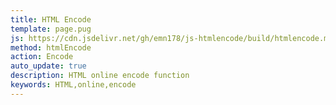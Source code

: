 ```yaml
---
title: HTML Encode
template: page.pug
js: https://cdn.jsdelivr.net/gh/emn178/js-htmlencode/build/htmlencode.min.js
method: htmlEncode
action: Encode
auto_update: true
description: HTML online encode function
keywords: HTML,online,encode
---
```

